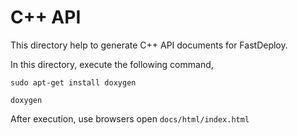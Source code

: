 # C++ API

This directory help to generate C++ API documents for FastDeploy.

In this directory, execute the following command, 

```
sudo apt-get install doxygen

doxygen
```

After execution, use browsers open `docs/html/index.html`
